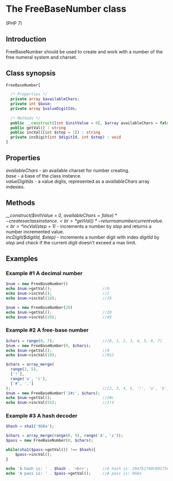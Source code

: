 # The FreeBaseNumber class
(PHP 7)

## Introduction
FreeBaseNumber should be used to create and work with a number of the free numeral system and charset.

## Class synopsis
```php
FreeBaseNumber{

  /* Properties */
  private array $availableChars;
  private int $base;
  private array $valueDigitIds;
  
  /* Methods */
  public __construct([int $initValue = 0[, $array availableChars = false]]) : Object
  public getVal() : string
  public incVal([int $step = 1]) : string
  private incDigit(int $digitId, int $step) : void
}
```

## Properties
*availableChars* - an available charset for number creating.<br>
*base* - a base of the class instance.<br>
*valueDigitIds* - a value digits, represented as a *availableChars* array indexies.

## Methods
*__construct($initValue = 0, $availableChars = false)* - creates a class instance.<br>
*getVal()* - returns a number current value.<br>
*incVal($step = 1)* - increments a number by *step* and returns a number incremented value.<br>
*incDigit($digitId, $step)* - increments a number digit with index *digitId* by *step* and check if the current digit doesn't exceed a max limit.

## Examples
### Example #1 A decimal number
```php
$num = new FreeBaseNumber()
echo $num->getVal();                      //0
echo $num->incVal();                      //1
echo $num->incVal(18);                    //19

$num = new FreeBaseNumber(20)
echo $num->getVal();                      //20
echo $num->incVal(29);                    //49
```

### Example #2 A free-base number
```php
$chars = range(0, 7);                     //[0, 1, 2, 3, 4, 5, 6, 7]
$num = new FreeBaseNumber(0, $chars);
echo $num->getVal();                      //0
echo $num->incVal(10);                    //012

$chars = array_merge(
  range(2, 5),
  ['!'],
  range('a', 'c'),
  ['#', '.']
);                                        //[2, 3, 4, 5, '!', 'a', 'b', 'c', '#', '.']
$num = new FreeBaseNumber('2#c', $chars);
echo $num->getVal();                      //2#c
echo $num->incVal(55);                    //3!4
```

### Example #3 A hash decoder
```php
$hash = sha1('9G8a');

$chars = array_merge(range(0, 9), range('A', 'z'));
$pass = new FreeBaseNumber(0, $chars);

while(sha1($pass->getVal()) !== $hash){
    $pass->incVal();
}

echo 'A hash is: ' . $hash . '<br>';      //A hash is: 2947b1700c60173ef4da345b2e46641c91168984
echo 'A pass is: ' . $pass->getVal();     //A pass is: 9G8a
```
